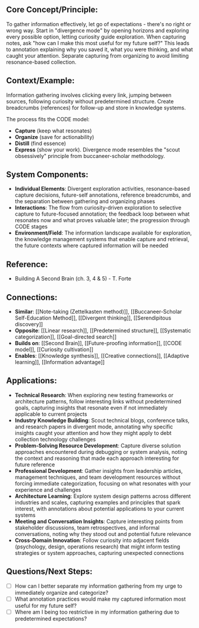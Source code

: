 ## Core Concept/Principle:
To gather information effectively, let go of expectations - there's no right or wrong way. Start in "divergence mode" by opening horizons and exploring every possible option, letting curiosity guide exploration. When capturing notes, ask "how can I make this most useful for my future self?" This leads to annotation explaining why you saved it, what you were thinking, and what caught your attention. Separate capturing from organizing to avoid limiting resonance-based collection.

## Context/Example:
Information gathering involves clicking every link, jumping between sources, following curiosity without predetermined structure. Create breadcrumbs (references) for follow-up and store in knowledge systems.

The process fits the CODE model: 
- **Capture** (keep what resonates)
- **Organize** (save for actionability)
- **Distill** (find essence)
- **Express** (show your work). Divergence mode resembles the "scout obsessively" principle from buccaneer-scholar methodology.

## System Components:

- **Individual Elements**: Divergent exploration activities, resonance-based capture decisions, future-self annotations, reference breadcrumbs, and the separation between gathering and organizing phases
- **Interactions**: The flow from curiosity-driven exploration to selective capture to future-focused annotation; the feedback loop between what resonates now and what proves valuable later; the progression through CODE stages
- **Environment/Field**: The information landscape available for exploration, the knowledge management systems that enable capture and retrieval, the future contexts where captured information will be needed

## Reference:
- Building A Second Brain (ch. 3, 4 & 5) - T. Forte

## Connections:
- **Similar**: [[Note-taking (Zettelkasten method)]], [[Buccaneer-Scholar Self-Education Method]], [[Divergent thinking]], [[Serendipitous discovery]]
- **Opposite**: [[Linear research]], [[Predetermined structure]], [[Systematic categorization]], [[Goal-directed search]]
- **Builds on**: [[Second Brain]], [[Future-proofing information]], [[CODE model]], [[Curiosity cultivation]]
- **Enables**: [[Knowledge synthesis]], [[Creative connections]], [[Adaptive learning]], [[Information advantage]]

## Applications:

- **Technical Research**: When exploring new testing frameworks or architecture patterns, follow interesting links without predetermined goals, capturing insights that resonate even if not immediately applicable to current projects
- **Industry Knowledge Building**: Scout technical blogs, conference talks, and research papers in divergent mode, annotating why specific insights caught your attention and how they might apply to debt collection technology challenges
- **Problem-Solving Resource Development**: Capture diverse solution approaches encountered during debugging or system analysis, noting the context and reasoning that made each approach interesting for future reference
- **Professional Development**: Gather insights from leadership articles, management techniques, and team development resources without forcing immediate categorization, focusing on what resonates with your experience and challenges
- **Architecture Learning**: Explore system design patterns across different industries and scales, capturing examples and principles that spark interest, with annotations about potential applications to your current systems
- **Meeting and Conversation Insights**: Capture interesting points from stakeholder discussions, team retrospectives, and informal conversations, noting why they stood out and potential future relevance
- **Cross-Domain Innovation**: Follow curiosity into adjacent fields (psychology, design, operations research) that might inform testing strategies or system approaches, capturing unexpected connections

## Questions/Next Steps:

- [ ] How can I better separate my information gathering from my urge to immediately organize and categorize?
- [ ] What annotation practices would make my captured information most useful for my future self?
- [ ] Where am I being too restrictive in my information gathering due to predetermined expectations?